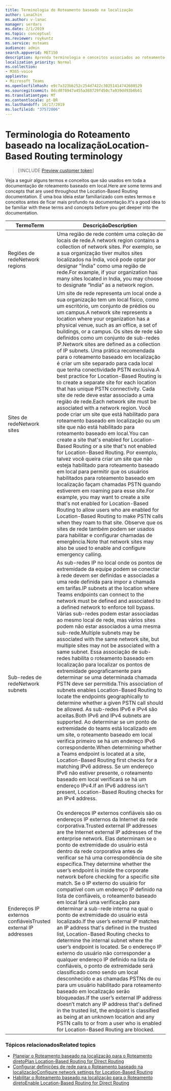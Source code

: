 ```yaml
---
title: Terminologia do Roteamento baseado na localização
author: LanaChin
ms.author: v-lanac
manager: serdars
ms.date: 2/1/2019
ms.topic: conceptual
ms.reviewer: roykuntz
ms.service: msteams
audience: admin
search.appverid: MET150
description: Aprenda terminologia e conceitos associados ao roteamento baseado em local para roteamento direto.
localization_priority: Normal
ms.collection:
- M365-voice
appliesto:
- Microsoft Teams
ms.openlocfilehash: e9c7a323bb252c254d7422c30251414742608529
ms.sourcegitcommit: 0dcd078947a455a388729fd50c7a939dd93b0b61
ms.translationtype: MT
ms.contentlocale: pt-BR
ms.lasthandoff: 10/17/2019
ms.locfileid: "37572006"
---
```

# <a name="location-based-routing-terminology"></a><span data-ttu-id="6804a-103">Terminologia do Roteamento baseado na localização</span><span class="sxs-lookup"><span data-stu-id="6804a-103">Location-Based Routing terminology</span></span>

> [!INCLUDE [Preview customer token](includes/preview-feature.md)] 

<span data-ttu-id="6804a-104">Veja a seguir alguns termos e conceitos que são usados em toda a documentação de roteamento baseado em local.</span><span class="sxs-lookup"><span data-stu-id="6804a-104">Here are some terms and concepts that are used throughout the Location-Based Routing documentation.</span></span> <span data-ttu-id="6804a-105">É uma boa ideia estar familiarizado com estes termos e conceitos antes de ficar mais profundo na documentação.</span><span class="sxs-lookup"><span data-stu-id="6804a-105">It's a good idea to be familiar with these terms and concepts before you get deeper into the documentation.</span></span>

|<span data-ttu-id="6804a-106">Termo</span><span class="sxs-lookup"><span data-stu-id="6804a-106">Term</span></span>  |<span data-ttu-id="6804a-107">Descrição</span><span class="sxs-lookup"><span data-stu-id="6804a-107">Description</span></span>  |
|---------|---------|
|<span data-ttu-id="6804a-108">Regiões de rede</span><span class="sxs-lookup"><span data-stu-id="6804a-108">Network regions</span></span>     | <span data-ttu-id="6804a-109">Uma região de rede contém uma coleção de locais de rede.</span><span class="sxs-lookup"><span data-stu-id="6804a-109">A network region contains a collection of network sites.</span></span> <span data-ttu-id="6804a-110">Por exemplo, se a sua organização tiver muitos sites localizados na Índia, você pode optar por designar "Índia" como uma região de rede.</span><span class="sxs-lookup"><span data-stu-id="6804a-110">For example, if your organization has many sites located in India, you may choose to designate “India” as a network region.</span></span>        |
|<span data-ttu-id="6804a-111">Sites de rede</span><span class="sxs-lookup"><span data-stu-id="6804a-111">Network sites</span></span>    | <span data-ttu-id="6804a-112">Um site de rede representa um local onde a sua organização tem um local físico, como um escritório, um conjunto de prédios ou um campus.</span><span class="sxs-lookup"><span data-stu-id="6804a-112">A network site represents a location where your organization has a physical venue, such as an office, a set of buildings, or a campus.</span></span> <span data-ttu-id="6804a-113">Os sites de rede são definidos como um conjunto de sub-redes IP.</span><span class="sxs-lookup"><span data-stu-id="6804a-113">Network sites are defined as a collection of IP subnets.</span></span> <span data-ttu-id="6804a-114">Uma prática recomendada para o roteamento baseado em localização é criar um site separado para cada local que tenha conectividade PSTN exclusiva.</span><span class="sxs-lookup"><span data-stu-id="6804a-114">A best practice for Location-Based Routing is to create a separate site for each location that has unique PSTN connectivity.</span></span>  <span data-ttu-id="6804a-115">Cada site de rede deve estar associado a uma região de rede.</span><span class="sxs-lookup"><span data-stu-id="6804a-115">Each network site must be associated with a network region.</span></span> <span data-ttu-id="6804a-116">Você pode criar um site que está habilitado para roteamento baseado em localização ou um site que não está habilitado para roteamento baseado em local.</span><span class="sxs-lookup"><span data-stu-id="6804a-116">You can create a site that's enabled for Location-Based Routing or a site that's not enabled for Location-Based Routing.</span></span> <span data-ttu-id="6804a-117">Por exemplo, talvez você queira criar um site que não esteja habilitado para roteamento baseado em local para permitir que os usuários habilitados para roteamento baseado em localização façam chamadas PSTN quando estiverem em roaming para esse site.</span><span class="sxs-lookup"><span data-stu-id="6804a-117">For example, you may want to create a site that's not enabled for Location-Based Routing to allow users who are enabled for Location-Based Routing to make PSTN calls when they roam to that site.</span></span> <span data-ttu-id="6804a-118">Observe que os sites de rede também podem ser usados para habilitar e configurar chamadas de emergência.</span><span class="sxs-lookup"><span data-stu-id="6804a-118">Note that network sites may also be used to enable and configure emergency calling.</span></span>        |
|<span data-ttu-id="6804a-119">Sub-redes de rede</span><span class="sxs-lookup"><span data-stu-id="6804a-119">Network subnets</span></span>     |<span data-ttu-id="6804a-120">As sub-redes IP no local onde os pontos de extremidade da equipe podem se conectar à rede devem ser definidas e associadas a uma rede definida para impor a chamada em tarifas.</span><span class="sxs-lookup"><span data-stu-id="6804a-120">IP subnets at the location where Teams endpoints can connect to the network must be defined and associated to a defined network to enforce toll bypass.</span></span> <span data-ttu-id="6804a-121">Várias sub-redes podem estar associadas ao mesmo local de rede, mas vários sites podem não estar associados a uma mesma sub-rede.</span><span class="sxs-lookup"><span data-stu-id="6804a-121">Multiple subnets may be associated with the same network site, but multiple sites may not be associated with a same subnet.</span></span> <span data-ttu-id="6804a-122">Essa associação de sub-redes habilita o roteamento baseado em localização para localizar os pontos de extremidade geograficamente para determinar se uma determinada chamada PSTN deve ser permitida.</span><span class="sxs-lookup"><span data-stu-id="6804a-122">This association of subnets enables Location-Based Routing to locate the endpoints geographically to determine whether a given PSTN call should be allowed.</span></span> <span data-ttu-id="6804a-123">As sub-redes IPv6 e IPv4 são aceitas.</span><span class="sxs-lookup"><span data-stu-id="6804a-123">Both IPv6 and IPv4 subnets are supported.</span></span> <span data-ttu-id="6804a-124">Ao determinar se um ponto de extremidade do teams está localizado em um site, o roteamento baseado em local verifica primeiro se há um endereço IPv6 correspondente.</span><span class="sxs-lookup"><span data-stu-id="6804a-124">When determining whether a Teams endpoint is located at a site, Location-Based Routing first checks for a matching IPv6 address.</span></span> <span data-ttu-id="6804a-125">Se um endereço IPv6 não estiver presente, o roteamento baseado em local verificará se há um endereço IPv4.</span><span class="sxs-lookup"><span data-stu-id="6804a-125">If an IPv6 address isn't present, Location-Based Routing checks for an IPv4 address.</span></span> <br><br>
|<span data-ttu-id="6804a-126">Endereços IP externos confiáveis</span><span class="sxs-lookup"><span data-stu-id="6804a-126">Trusted external IP addresses</span></span>    |<span data-ttu-id="6804a-127">Os endereços IP externos confiáveis são os endereços IP externos da Internet da rede corporativa.</span><span class="sxs-lookup"><span data-stu-id="6804a-127">Trusted external IP addresses are the Internet external IP addresses of the enterprise network.</span></span> <span data-ttu-id="6804a-128">Elas determinam se o ponto de extremidade do usuário está dentro da rede corporativa antes de verificar se há uma correspondência de site específica.</span><span class="sxs-lookup"><span data-stu-id="6804a-128">They determine whether the user’s endpoint is inside the corporate network before checking for a specific site match.</span></span> <span data-ttu-id="6804a-129">Se o IP externo do usuário for compatível com um endereço IP definido na lista de confiáveis, o roteamento baseado em local fará uma verificação para determinar a sub-rede interna na qual o ponto de extremidade do usuário está localizado.</span><span class="sxs-lookup"><span data-stu-id="6804a-129">If the user’s external IP matches an IP address that's defined in the trusted list, Location-Based Routing checks to determine the internal subnet where the user’s endpoint is located.</span></span> <span data-ttu-id="6804a-130">Se o endereço IP externo do usuário não corresponder a qualquer endereço IP definido na lista de confiáveis, o ponto de extremidade será classificado como sendo um local desconhecido e as chamadas PSTNs de ou para um usuário habilitado para roteamento baseado em localização serão bloqueadas.</span><span class="sxs-lookup"><span data-stu-id="6804a-130">If the user’s external IP address doesn’t match any IP address that's defined in the trusted list, the endpoint is classified as being at an unknown location and any PSTN calls to or from a user who is enabled for Location-Based Routing are blocked.</span></span>          |

### <a name="related-topics"></a><span data-ttu-id="6804a-131">Tópicos relacionados</span><span class="sxs-lookup"><span data-stu-id="6804a-131">Related topics</span></span>
- [<span data-ttu-id="6804a-132">Planejar o Roteamento baseado na localização para o Roteamento direto</span><span class="sxs-lookup"><span data-stu-id="6804a-132">Plan Location-Based Routing for Direct Routing</span></span>](location-based-routing-plan.md)
- [<span data-ttu-id="6804a-133">Configurar definições de rede para o Roteamento baseado na localização</span><span class="sxs-lookup"><span data-stu-id="6804a-133">Configure network settings for Location-Based Routing</span></span>](location-based-routing-configure-network-settings.md)
- [<span data-ttu-id="6804a-134">Habilitar o Roteamento baseado na localização para o Roteamento direto</span><span class="sxs-lookup"><span data-stu-id="6804a-134">Enable Location-Based Routing for Direct Routing</span></span>](location-based-routing-enable.md)
